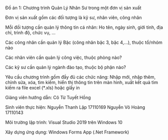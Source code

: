 ﻿Đồ án 1: Chương trình Quản Lý Nhân Sư trong một đơn vị sản xuất

Đơn vị sản xuất gồm các đối tượng là kỹ sư, nhân viên, công nhân

Mỗi đối tượng cần quản lý thông tin cá nhân: Ho tên, ngày sinh, giới tính, địa chỉ, trình độ, chức vụ, ...

Các công nhân cần quản lý Bậc (công nhân bậc 3, bậc 4,...), thuộc tổ/nhóm nào

Các nhân viên cần quản lý công việc, thuộc phòng nào?

Các kỹ sư cần quản lý ngành đào tạo, thuộc bộ phận nào?

Yêu cầu chương trình gồm đầy đủ các chức năng: Nhập mới, nhập thêm, chỉnh sửa, xóa, tìm kiếm, hiển thị thông tin trên màn hình, xuất kết quả tìm kiếm ra file excel (*.xls) hoặc giấy in 

Giảng viên hướng dẫn: Cô Từ Tuyết Hồng

Sinh viên thực hiện: Nguyễn Thanh Lập 17110169 Nguyễn Võ Hoàng 17110143

Môi trường lập trình: Visual Studio 2019 trên Windows 10

Xây dựng ứng dụng: Windows Forms App (.Net Framework)
